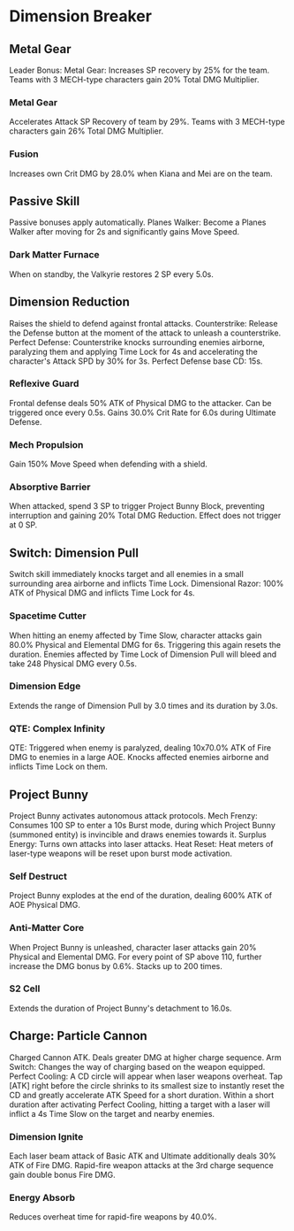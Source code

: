 # Dimension Breaker

## Metal Gear

Leader Bonus:
Metal Gear: Increases SP recovery by 25% for the team. Teams with 3 MECH-type characters gain 20% Total DMG Multiplier.

### Metal Gear

Accelerates Attack SP Recovery of team by 29%. Teams with 3 MECH-type characters gain 26% Total DMG Multiplier.

### Fusion

Increases own Crit DMG by 28.0% when Kiana and Mei are on the team.

## Passive Skill

Passive bonuses apply automatically.
Planes Walker: Become a Planes Walker after moving for 2s and significantly gains Move Speed.

### Dark Matter Furnace

When on standby, the Valkyrie restores 2 SP every 5.0s.

## Dimension Reduction

Raises the shield to defend against frontal attacks.
Counterstrike: Release the Defense button at the moment of the attack to unleash a counterstrike.
Perfect Defense: Counterstrike knocks surrounding enemies airborne, paralyzing them and applying Time Lock for 4s and accelerating the character's Attack SPD by 30% for 3s. Perfect Defense base CD: 15s.

### Reflexive Guard

Frontal defense deals 50% ATK of Physical DMG to the attacker. Can be triggered once every 0.5s. Gains 30.0%  Crit Rate for 6.0s during Ultimate Defense.

### Mech Propulsion

Gain 150% Move Speed when defending with a shield.

### Absorptive Barrier

When attacked, spend 3 SP to trigger Project Bunny Block, preventing interruption and gaining 20% Total DMG Reduction. Effect does not trigger at 0 SP.

## Switch: Dimension Pull

Switch skill immediately knocks target and all enemies in a small surrounding area airborne and inflicts Time Lock.
Dimensional Razor: 100% ATK of Physical DMG and inflicts Time Lock for 4s.

### Spacetime Cutter

When hitting an enemy affected by Time Slow, character attacks gain 80.0% Physical and Elemental DMG for 6s. Triggering this again resets the duration. Enemies affected by Time Lock of Dimension Pull will bleed and take 248 Physical DMG every 0.5s.

### Dimension Edge

Extends the range of Dimension Pull by 3.0 times and its duration by 3.0s.

### QTE: Complex Infinity

QTE: Triggered when enemy is paralyzed, dealing 10x70.0% ATK of Fire DMG to enemies in a large AOE. Knocks affected enemies airborne and inflicts Time Lock on them.

## Project Bunny

Project Bunny activates autonomous attack protocols.
Mech Frenzy: Consumes 100 SP to enter a 10s Burst mode, during which Project Bunny (summoned entity) is invincible and draws enemies towards it.
Surplus Energy: Turns own attacks into laser attacks.
Heat Reset: Heat meters of laser-type weapons will be reset upon burst mode activation.

### Self Destruct

Project Bunny explodes at the end of the duration, dealing 600% ATK of AOE Physical DMG.

### Anti-Matter Core

When Project Bunny is unleashed, character laser attacks gain 20% Physical and Elemental DMG. For every point of SP above 110, further increase the DMG bonus by 0.6%. Stacks up to 200 times.

### S2 Cell

Extends the duration of Project Bunny's detachment to 16.0s.

## Charge: Particle Cannon

Charged Cannon ATK. Deals greater DMG at higher charge sequence.
Arm Switch: Changes the way of charging based on the weapon equipped.
Perfect Cooling: A CD circle will appear when laser weapons overheat. Tap [ATK] right before the circle shrinks to its smallest size to instantly reset the CD and greatly accelerate ATK Speed for a short duration.
Within a short duration after activating Perfect Cooling, hitting a target with a laser will inflict a 4s Time Slow  on the target and nearby enemies.

### Dimension Ignite

Each laser beam attack of Basic ATK and Ultimate additionally deals 30% ATK of Fire DMG. Rapid-fire weapon attacks at the 3rd charge sequence gain double bonus Fire DMG.

### Energy Absorb

Reduces overheat time for rapid-fire weapons by 40.0%.